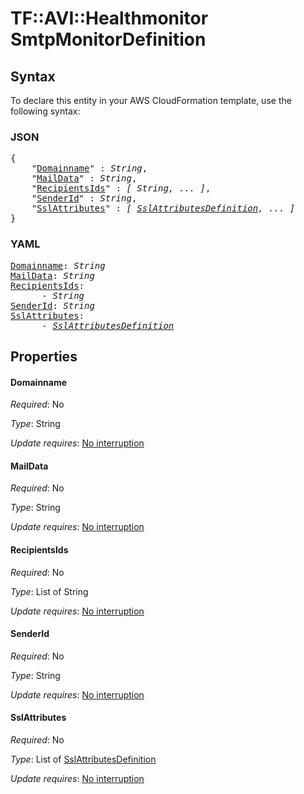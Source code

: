 # TF::AVI::Healthmonitor SmtpMonitorDefinition

## Syntax

To declare this entity in your AWS CloudFormation template, use the following syntax:

### JSON

<pre>
{
    "<a href="#domainname" title="Domainname">Domainname</a>" : <i>String</i>,
    "<a href="#maildata" title="MailData">MailData</a>" : <i>String</i>,
    "<a href="#recipientsids" title="RecipientsIds">RecipientsIds</a>" : <i>[ String, ... ]</i>,
    "<a href="#senderid" title="SenderId">SenderId</a>" : <i>String</i>,
    "<a href="#sslattributes" title="SslAttributes">SslAttributes</a>" : <i>[ <a href="sslattributesdefinition.md">SslAttributesDefinition</a>, ... ]</i>
}
</pre>

### YAML

<pre>
<a href="#domainname" title="Domainname">Domainname</a>: <i>String</i>
<a href="#maildata" title="MailData">MailData</a>: <i>String</i>
<a href="#recipientsids" title="RecipientsIds">RecipientsIds</a>: <i>
      - String</i>
<a href="#senderid" title="SenderId">SenderId</a>: <i>String</i>
<a href="#sslattributes" title="SslAttributes">SslAttributes</a>: <i>
      - <a href="sslattributesdefinition.md">SslAttributesDefinition</a></i>
</pre>

## Properties

#### Domainname

_Required_: No

_Type_: String

_Update requires_: [No interruption](https://docs.aws.amazon.com/AWSCloudFormation/latest/UserGuide/using-cfn-updating-stacks-update-behaviors.html#update-no-interrupt)

#### MailData

_Required_: No

_Type_: String

_Update requires_: [No interruption](https://docs.aws.amazon.com/AWSCloudFormation/latest/UserGuide/using-cfn-updating-stacks-update-behaviors.html#update-no-interrupt)

#### RecipientsIds

_Required_: No

_Type_: List of String

_Update requires_: [No interruption](https://docs.aws.amazon.com/AWSCloudFormation/latest/UserGuide/using-cfn-updating-stacks-update-behaviors.html#update-no-interrupt)

#### SenderId

_Required_: No

_Type_: String

_Update requires_: [No interruption](https://docs.aws.amazon.com/AWSCloudFormation/latest/UserGuide/using-cfn-updating-stacks-update-behaviors.html#update-no-interrupt)

#### SslAttributes

_Required_: No

_Type_: List of <a href="sslattributesdefinition.md">SslAttributesDefinition</a>

_Update requires_: [No interruption](https://docs.aws.amazon.com/AWSCloudFormation/latest/UserGuide/using-cfn-updating-stacks-update-behaviors.html#update-no-interrupt)

